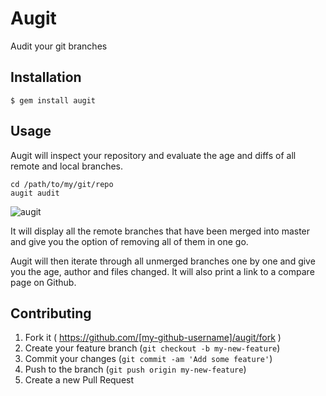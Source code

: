# Augit

Audit your git branches

## Installation

```shell
$ gem install augit
```

## Usage

Augit will inspect your repository and evaluate the age and diffs of all remote and local branches.

    cd /path/to/my/git/repo
    augit audit

![augit](http://i.imgur.com/6V7Hkog.png)

It will display all the remote branches that have been merged into master and give you the option of removing all of them in one go.

Augit will then iterate through all unmerged branches one by one and give you the age, author and files changed. It will also print a link to a compare page on Github.

## Contributing

1. Fork it ( https://github.com/[my-github-username]/augit/fork )
2. Create your feature branch (`git checkout -b my-new-feature`)
3. Commit your changes (`git commit -am 'Add some feature'`)
4. Push to the branch (`git push origin my-new-feature`)
5. Create a new Pull Request
